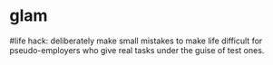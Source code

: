 # glam
#life hack: deliberately make small mistakes to make life difficult for pseudo-employers who give real tasks under the guise of test ones.
